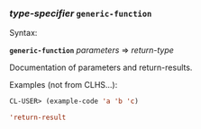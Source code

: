 ### <em>type-specifier</em> <strong>`generic-function`</strong>

Syntax:

<strong>`generic-function`</strong> <em>parameters</em> => <em>return-type</em>

Documentation of parameters and return-results.

Examples (not from CLHS...):

```lisp
CL-USER> (example-code 'a 'b 'c)

'return-result
```
